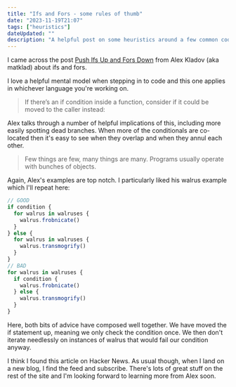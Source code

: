 ```yaml
---
title: "Ifs and Fors - some rules of thumb"
date: "2023-11-19T21:07"
tags: ["heuristics"]
dateUpdated: ""
description: "A helpful post on some heuristics around a few common coding structures"
---
```


I came across the post [Push Ifs Up and Fors Down](https://matklad.github.io/2023/11/15/push-ifs-up-and-fors-down.html) from Alex Kladov (aka matklad) about ifs and fors.

I love a helpful mental model when stepping in to code and this one applies in whichever language you're working on.


> If there’s an if condition inside a function, consider if it could be moved to the caller instead:

Alex talks through a number of helpful implications of this, including more easily spotting dead branches. When more of the conditionals are co-located then it's easy to see when they overlap and when they annul each other.

> Few things are few, many things are many. Programs usually operate with bunches of objects.

Again, Alex's examples are top notch. I particularly liked his walrus example which I'll repeat here:

```js
// GOOD
if condition {
  for walrus in walruses {
    walrus.frobnicate()
  }
} else {
  for walrus in walruses {
    walrus.transmogrify()
  }
}
// BAD
for walrus in walruses {
  if condition {
    walrus.frobnicate()
  } else {
    walrus.transmogrify()
  }
}
```

Here, both bits of advice have composed well together. We have moved the if statement up, meaning we only check the condition once. We then don't iterate needlessly on instances of walrus that would fail our condition anyway.

I think I found this article on Hacker News. As usual though, when I land on a new blog, I find the feed and subscribe. There's lots of great stuff on the rest of the site and I'm looking forward to learning more from Alex soon.
